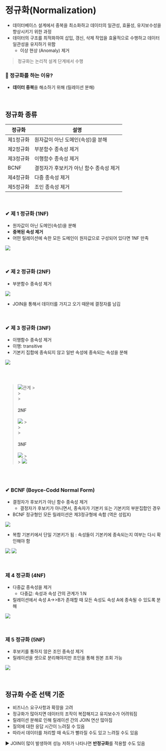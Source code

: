 # 정규화(Normalization)

- 데이터베이스 설계에서 중복을 최소화하고 데이터의 일관성, 효율성, 유지보수성을 향상시키기 위한 과정
- 데이터의 구조를 최적화하여 삽입, 갱신, 삭제 작업을 효율적으로 수행하고 데이터 일관성을 유지하기 위함
  - 이상 현상 (Anomaly) 제거

> 정규화는 논리적 설계 단계에서 수행

### 🤔 정규화를 하는 이유?

- **데이터 중복**을 해소하기 위해 (릴레이션 분해)

<br>

## 정규화 종류

| 정규화    | 설명                                    |
| --------- | --------------------------------------- |
| 제1정규화 | 원자값이 아닌 도메인(속성)을 분해       |
| 제2정규화 | 부분함수 종속성 제거                    |
| 제3정규화 | 이행함수 종속성 제거                    |
| BCNF      | 결정자가 후보키가 아닌 함수 종속성 제거 |
| 제4정규화 | 다중 종속성 제거                        |
| 제5정규화 | 조인 종속성 제거                        |

<br>

### ✔ 제 1 정규화 (1NF)

- 원자값이 아닌 도메인(속성)을 분해
- **중복된 속성 제거**
- 어떤 릴레이션에 속한 모든 도메인이 원자값으로 구성되어 있다면 1NF 만족

![](/Database/images/normal.jpg)

<br>

### ✔ 제 2 정규화 (2NF)

- 부분함수 종속성 제거

![](/Database/images/normal2.jpg)

- JOIN을 통해서 데이터를 가지고 오기 때문에 결정자를 남김

<br>

### ✔ 제 3 정규화 (3NF)

- 이행함수 종속성 제거
- 이행: transitive
- 기본키 집합에 종속되지 않고 일반 속성에 종속되는 속성을 분해

![](/Database/images/normal3.jpg)

<br>
<br>

> ![관계](/Database/images/normal5.jpg) > <br> > <br> > <br>
>
> #### 2NF
>
> ![](/Database/images/normal6.jpg) > <br> > <br> > <br>
>
> #### 3NF
>
> ![](/Database/images/normal7.jpg) > <br> > ![](/Database/images/normal8.jpg)

<br>
<br>

### ✔ BCNF (Boyce-Codd Normal Form)

- 결정자가 후보키가 아닌 함수 종속성 제거
  - 결정자가 후보키가 아니면서, 종속자가 기본키 또는 기본키의 부분집합인 경우
- BCNF 정규형인 모든 릴레이션은 제3정규형에 속함 (역은 성립X)

![](/Database/images/normal4.jpg)

- 복합 기본키에서 단일 기본키가 됨 : 속성들이 기본키에 종속되는지 여부는 다시 확인해야 함

![](/Database/images/normal9.jpg)
![](/Database/images/normal10.jpg)

<br>

### 제 4 정규화 (4NF)

- 다중값 종속성을 제거
  - 다중값: 속성과 속성 간의 관계가 1:N
- 릴레이션에서 속성 A->>B가 존재할 때 모든 속성도 속성 A에 종속될 수 있도록 분해

![](/Database/images/normal11.jpg)

<br>

### 제 5 정규화 (5NF)

- 후보키를 통하지 않은 조인 종속성 제거
- 릴레이션을 셋으로 분리해야지만 조인을 통해 원본 조회 가능

![](/Database/images/normal12.jpg)

<br>

## 정규화 수준 선택 기준

- 비즈니스 요구사항과 확장을 고려
- 정규화가 많아지면 데이터의 조작이 복잡해지고 유지보수가 어려워짐
- 릴레이션 분해로 인해 릴레이션 간의 JOIN 연산 많아짐
- 질의에 대한 응답 시간이 느려질 수 있음
- 따라서 데이터를 처리할 때 속도가 빨라질 수도 있고 느려질 수도 있음

▶ JOIN이 많이 발생하여 성능 저하가 나타나면 **반정규화**를 적용할 수도 있음
